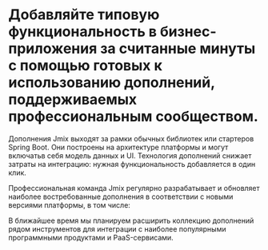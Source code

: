 # Добавляйте типовую функциональность в бизнес-приложения за считанные минуты с помощью готовых к использованию дополнений, поддерживаемых профессиональным сообществом.

Дополнения Jmix выходят за рамки обычных библиотек или стартеров Spring Boot. Они построены на архитектуре платформы и могут включатьв себя модель данных и UI. Технология дополнений снижает затраты на интеграцию: нужная функциональность добавляется в один клик. 

Профессиональная команда Jmix регулярно разрабатывает и обновляет наиболее востребованные дополнения в соответствии с новыми версиями платформы, в том числе:

В ближайшее время мы планируем расширить коллекцию дополнений рядом инструментов для интеграции с наиболее популярными программными продуктами и PaaS-сервисами.
